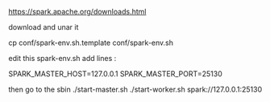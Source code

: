 https://spark.apache.org/downloads.html

download and unar it 

cp conf/spark-env.sh.template conf/spark-env.sh

edit this spark-env.sh  add lines :

SPARK_MASTER_HOST=127.0.0.1
SPARK_MASTER_PORT=25130


then go to the sbin
./start-master.sh
./start-worker.sh spark://127.0.0.1:25130